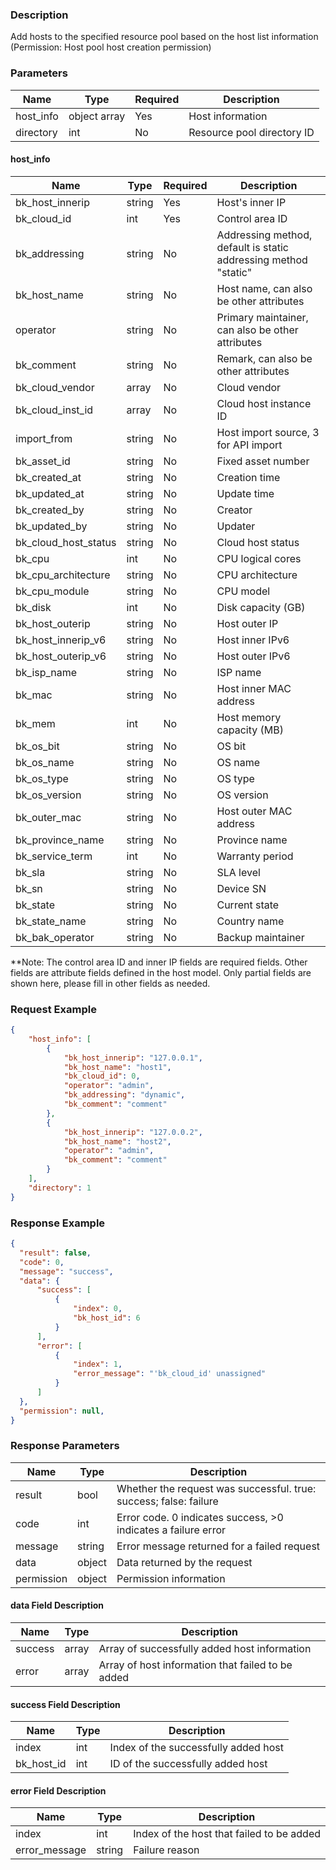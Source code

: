 ### Description

Add hosts to the specified resource pool based on the host list information (Permission: Host pool host creation
permission)

### Parameters

| Name      | Type         | Required | Description                |
|-----------|--------------|----------|----------------------------|
| host_info | object array | Yes      | Host information           |
| directory | int          | No       | Resource pool directory ID |

#### host_info

| Name                 | Type   | Required | Description                                                     |
|----------------------|--------|----------|-----------------------------------------------------------------|
| bk_host_innerip      | string | Yes      | Host's inner IP                                                 |
| bk_cloud_id          | int    | Yes      | Control area ID                                                 |
| bk_addressing        | string | No       | Addressing method, default is static addressing method "static" |
| bk_host_name         | string | No       | Host name, can also be other attributes                         |
| operator             | string | No       | Primary maintainer, can also be other attributes                |
| bk_comment           | string | No       | Remark, can also be other attributes                            |
| bk_cloud_vendor      | array  | No       | Cloud vendor                                                    |
| bk_cloud_inst_id     | array  | No       | Cloud host instance ID                                          |
| import_from          | string | No       | Host import source, 3 for API import                            |
| bk_asset_id          | string | No       | Fixed asset number                                              |
| bk_created_at        | string | No       | Creation time                                                   |
| bk_updated_at        | string | No       | Update time                                                     |
| bk_created_by        | string | No       | Creator                                                         |
| bk_updated_by        | string | No       | Updater                                                         |
| bk_cloud_host_status | string | No       | Cloud host status                                               |
| bk_cpu               | int    | No       | CPU logical cores                                               |
| bk_cpu_architecture  | string | No       | CPU architecture                                                |
| bk_cpu_module        | string | No       | CPU model                                                       |
| bk_disk              | int    | No       | Disk capacity (GB)                                              |
| bk_host_outerip      | string | No       | Host outer IP                                                   |
| bk_host_innerip_v6   | string | No       | Host inner IPv6                                                 |
| bk_host_outerip_v6   | string | No       | Host outer IPv6                                                 |
| bk_isp_name          | string | No       | ISP name                                                        |
| bk_mac               | string | No       | Host inner MAC address                                          |
| bk_mem               | int    | No       | Host memory capacity (MB)                                       |
| bk_os_bit            | string | No       | OS bit                                                          |
| bk_os_name           | string | No       | OS name                                                         |
| bk_os_type           | string | No       | OS type                                                         |
| bk_os_version        | string | No       | OS version                                                      |
| bk_outer_mac         | string | No       | Host outer MAC address                                          |
| bk_province_name     | string | No       | Province name                                                   |
| bk_service_term      | int    | No       | Warranty period                                                 |
| bk_sla               | string | No       | SLA level                                                       |
| bk_sn                | string | No       | Device SN                                                       |
| bk_state             | string | No       | Current state                                                   |
| bk_state_name        | string | No       | Country name                                                    |
| bk_bak_operator      | string | No       | Backup maintainer                                               |

**Note: The control area ID and inner IP fields are required fields. Other fields are attribute fields defined in the
host model. Only partial fields are shown here, please fill in other fields as needed.

### Request Example

```json
{
    "host_info": [
        {
            "bk_host_innerip": "127.0.0.1",
            "bk_host_name": "host1",
            "bk_cloud_id": 0,
            "operator": "admin",
            "bk_addressing": "dynamic",
            "bk_comment": "comment"
        },
        {
            "bk_host_innerip": "127.0.0.2",
            "bk_host_name": "host2",
            "operator": "admin",
            "bk_comment": "comment"
        }
    ],
    "directory": 1
}
```

### Response Example

```json
{
  "result": false,
  "code": 0,
  "message": "success",
  "data": {
      "success": [
          {
              "index": 0,
              "bk_host_id": 6
          }
      ],
      "error": [
          {
              "index": 1,
              "error_message": "'bk_cloud_id' unassigned"
          }
      ]
  },
  "permission": null,
}
```

### Response Parameters

| Name       | Type   | Description                                                       |
|------------|--------|-------------------------------------------------------------------|
| result     | bool   | Whether the request was successful. true: success; false: failure |
| code       | int    | Error code. 0 indicates success, >0 indicates a failure error     |
| message    | string | Error message returned for a failed request                       |
| data       | object | Data returned by the request                                      |
| permission | object | Permission information                                            |

#### data Field Description

| Name    | Type  | Description                                       |
|---------|-------|---------------------------------------------------|
| success | array | Array of successfully added host information      |
| error   | array | Array of host information that failed to be added |

#### success Field Description

| Name       | Type | Description                          |
|------------|------|--------------------------------------|
| index      | int  | Index of the successfully added host |
| bk_host_id | int  | ID of the successfully added host    |

#### error Field Description

| Name          | Type   | Description                               |
|---------------|--------|-------------------------------------------|
| index         | int    | Index of the host that failed to be added |
| error_message | string | Failure reason                            |

